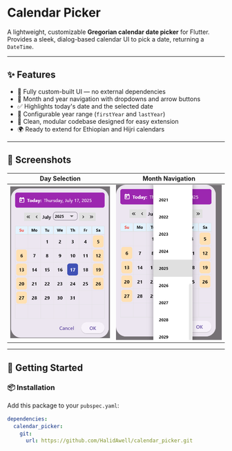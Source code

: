 # Calendar Picker

A lightweight, customizable **Gregorian calendar date picker** for Flutter.  
Provides a sleek, dialog-based calendar UI to pick a date, returning a `DateTime`.

---

## ✨ Features

- 📅 Fully custom-built UI — no external dependencies
- 🔁 Month and year navigation with dropdowns and arrow buttons
- ✅ Highlights today's date and the selected date
- 📆 Configurable year range (`firstYear` and `lastYear`)
- 🧱 Clean, modular codebase designed for easy extension
- 🌍 Ready to extend for Ethiopian and Hijri calendars

---

## 📸 Screenshots

| Day Selection | Month Navigation |
|:-------------:|:----------------:|
| ![Gregorian date picker 1](assets/screenshots/Gregorian%20date%20picker%201.PNG) | ![Gregorian date picker 2](assets/screenshots/Gregorian%20date%20picker%202.PNG) |

---

## 🚀 Getting Started

### 📦 Installation

Add this package to your `pubspec.yaml`:

```yaml
dependencies:
  calendar_picker:
    git:
      url: https://github.com/HalidAwell/calendar_picker.git
